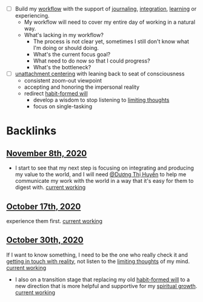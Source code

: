 - [ ] Build my [workflow](<workflow.md>) with the support of [journaling](<journaling.md>), [integration](<integration.md>), [learning](<learning.md>) or experiencing.
    - My workflow will need to cover my entire day of working in a natural way.
    - What's lacking in my workflow?
        - The process is not clear yet, sometimes I still don't know what I'm doing or should doing.
        - What's the current focus goal?
        - What need to do now so that I could progress?
        - What's the bottleneck?
- [ ] [unattachment centering](<unattachment centering.md>) with leaning back to seat of consciousness
    - consistent zoom-out viewpoint
    - accepting and honoring the impersonal reality
    - redirect [habit-formed will](<habit-formed will.md>)
        - develop a wisdom to stop listening to [limiting thoughts](<limiting thoughts.md>)
        - focus on single-tasking

# Backlinks
## [November 8th, 2020](<November 8th, 2020.md>)
- I start to see that my next step is focusing on integrating and producing my value to the world, and I will need [@Dương Thị Huyền](<@Dương Thị Huyền.md>) to help me communicate my work with the world in a way that it's easy for them to digest with. [current working](<current working.md>)

## [October 17th, 2020](<October 17th, 2020.md>)
experience them first.  [current working](<current working.md>)

## [October 30th, 2020](<October 30th, 2020.md>)
If I want to know something, I need to be the one who really check it and [getting in touch with reality](<getting in touch with reality.md>), not listen to the [limiting thoughts](<limiting thoughts.md>) of my mind. [current working](<current working.md>)

- I also on a transition stage that replacing my old [habit-formed will](<habit-formed will.md>) to a new direction that is more helpful and supportive for my [spiritual growth](<spiritual growth.md>). [current working](<current working.md>)

